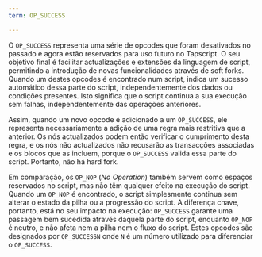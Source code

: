 ```yaml
---
term: OP_SUCCESS

---
```

O `OP_SUCCESS` representa uma série de opcodes que foram desativados no passado e agora estão reservados para uso futuro no Tapscript. O seu objetivo final é facilitar actualizações e extensões da linguagem de script, permitindo a introdução de novas funcionalidades através de soft forks. Quando um destes opcodes é encontrado num script, indica um sucesso automático dessa parte do script, independentemente dos dados ou condições presentes. Isto significa que o script continua a sua execução sem falhas, independentemente das operações anteriores.

Assim, quando um novo opcode é adicionado a um `OP_SUCCESS`, ele representa necessariamente a adição de uma regra mais restritiva que a anterior. Os nós actualizados podem então verificar o cumprimento desta regra, e os nós não actualizados não recusarão as transacções associadas e os blocos que as incluem, porque o `OP_SUCCESS` valida essa parte do script. Portanto, não há hard fork.

Em comparação, os `OP_NOP` (*No Operation*) também servem como espaços reservados no script, mas não têm qualquer efeito na execução do script. Quando um `OP_NOP` é encontrado, o script simplesmente continua sem alterar o estado da pilha ou a progressão do script. A diferença chave, portanto, está no seu impacto na execução: `OP_SUCCESS` garante uma passagem bem sucedida através daquela parte do script, enquanto `OP_NOP` é neutro, e não afeta nem a pilha nem o fluxo do script. Estes opcodes são designados por `OP_SUCCESSN` onde `N` é um número utilizado para diferenciar o `OP_SUCCESS`.